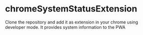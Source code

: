 # chromeSystemStatusExtension
  Clone the repository and add it as extension in your chrome using developer mode.
  It provides system information to the PWA 